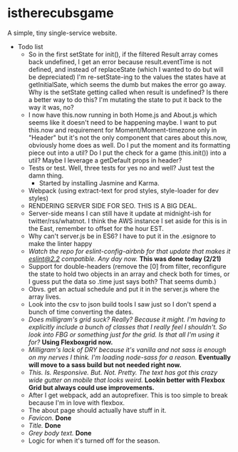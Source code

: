 # istherecubsgame

A simple, tiny single-service website.

- Todo list
  - So in the first setState for init(), if the filtered Result array comes back undefined, I get an error because result.eventTime is not defined, and instead of replaceState (which I wanted to do but will be depreciated) I'm re-setState-ing to the values the states have at getInitialSate, which seems the dumb but makes the error go away. Why is the setState getting called when result is undefined? Is there a better way to do this? I'm mutating the state to put it back to the way it was, no? 
  - I now have this.now running in both Home.js and About.js which seems like it doesn't need to be happening maybe. I want to put this.now and requirement for Moment/Moment-timezone only in "Header" but it's not the only component that cares about this.now, obviously home does as well. Do I put the moment and its formatting piece out into a util? Do I put the check for a game (this.init()) into a util? Maybe I leverage a getDefault props in header?
  - Tests or test. Well, three tests for yes no and well? Just test the damn thing.
    - Started by installing Jasmine and Karma.
  - Webpack (using extract-text for prod styles, style-loader for dev styles)
  - RENDERING SERVER SIDE FOR SEO. THIS IS A BIG DEAL.
  - Server-side means I can still have it update at midnight-ish for twitter/rss/whatnot. I think the AWS instance I set aside for this is in the East, remember to offset for the hour EST.
  - Why can't server.js be in ES6? I have to put it in the .esignore to make the linter happy
  - _Watch the repo for eslint-config-airbnb for that update that makes it eslint@2.2 compatible. Any day now._ **This was done today (2/21)**
  - Support for double-headers (remove the [0] from filter, reconfigure the state to hold two objects in an array and check both for times, or I guess put the data so .time just says both? That seems dumb.)
  - Obvs. get an actual schedule and put it in the server.js where the array lives.
  - Look into the csv to json build tools I saw just so I don't spend a bunch of time converting the dates.
  - _Does milligram's grid suck? Really? Because it might. I'm having to explicitly include a bunch of classes that I really feel I shouldn't. So look into FBG or something just for the grid. Is that all I'm using it for?_
  **Using Flexboxgrid now.**
  - _Milligram's lack of DRY because it's vanilla and not sass is enough on my nerves I think. I'm loading node-sass for a reason._ **Eventually will move to a sass build but not needed right now.**
  - _This. Is. Responsive. But. Not. Pretty. The text has got this crazy wide gutter on mobile that looks weird._ **Lookin better with Flexbox Grid but always could use improvements.**
  - After I get webpack, add an autoprefixer. This is too simple to break because I'm in love with flexbox.
  - The about page should actually have stuff in it.
  - _Favicon._ **Done**
  - _Title._ **Done**
  - _Grey body text._ **Done**
  - Logic for when it's turned off for the season.